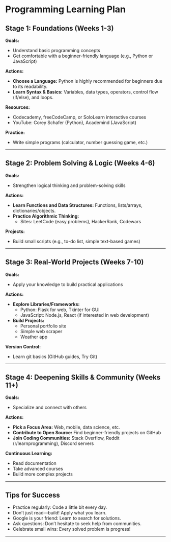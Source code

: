 # Programming Learning Plan

## Stage 1: Foundations (Weeks 1-3)

**Goals:**
- Understand basic programming concepts
- Get comfortable with a beginner-friendly language (e.g., Python or JavaScript)

**Actions:**
- **Choose a Language:** Python is highly recommended for beginners due to its readability.
- **Learn Syntax & Basics:** Variables, data types, operators, control flow (if/else), and loops.

**Resources:**
- Codecademy, freeCodeCamp, or SoloLearn interactive courses
- YouTube: Corey Schafer (Python), Academind (JavaScript)

**Practice:**
- Write simple programs (calculator, number guessing game, etc.)

---

## Stage 2: Problem Solving & Logic (Weeks 4-6)

**Goals:**
- Strengthen logical thinking and problem-solving skills

**Actions:**
- **Learn Functions and Data Structures:** Functions, lists/arrays, dictionaries/objects.
- **Practice Algorithmic Thinking:**
  - Sites: LeetCode (easy problems), HackerRank, Codewars

**Projects:**
- Build small scripts (e.g., to-do list, simple text-based games)

---

## Stage 3: Real-World Projects (Weeks 7-10)

**Goals:**
- Apply your knowledge to build practical applications

**Actions:**
- **Explore Libraries/Frameworks:**
  - Python: Flask for web, Tkinter for GUI
  - JavaScript: Node.js, React (if interested in web development)
- **Build Projects:**
  - Personal portfolio site
  - Simple web scraper
  - Weather app

**Version Control:**
- Learn git basics (GitHub guides, Try Git)

---

## Stage 4: Deepening Skills & Community (Weeks 11+)

**Goals:**
- Specialize and connect with others

**Actions:**
- **Pick a Focus Area:** Web, mobile, data science, etc.
- **Contribute to Open Source:** Find beginner-friendly projects on GitHub
- **Join Coding Communities:** Stack Overflow, Reddit (r/learnprogramming), Discord servers

**Continuous Learning:**
- Read documentation
- Take advanced courses
- Build more complex projects

---

## Tips for Success

- Practice regularly: Code a little bit every day.
- Don’t just read—build! Apply what you learn.
- Google is your friend: Learn to search for solutions.
- Ask questions: Don’t hesitate to seek help from communities.
- Celebrate small wins: Every solved problem is progress!

---